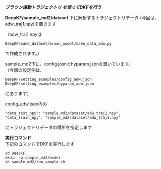 ***ブラウン運動トラジェクトリ を使ってDKFを行う***

**DeepKF/sample_md2/dataset** 下に解析するトラジェクトリデータ (今回は、adw_traj1.npy)を置きます  
  
（adw_traj1.npyは 
```
DeepKF/make_dataset/brown_model/make_data_adw.py 
``` 
で作成されます。）　　

sample_md2下に、config.josnとhyparam.jsonを置いています。  
（今回の設定例は、  
```
DeepKF/setting_examples/config_adw.json   
DeepKF/setting_examples/hyparam_adw.json  
```
にあります）  

config_adw.json内の  
```
"data_test_npy": "sample_md2/dataset/adw_traj1.npy",  
"data_train_npy": "sample_md2/dataset/adw_traj1.npy"  
```
にトラジェクトリデータの場所を指定します  

**実行コマンド**   
下記のコマンドでDKFを実行します   
   
```
cd DeepKF  
mkdir -p sample_md2/model  
sh sample_md2/run_sample.sh
```
  

